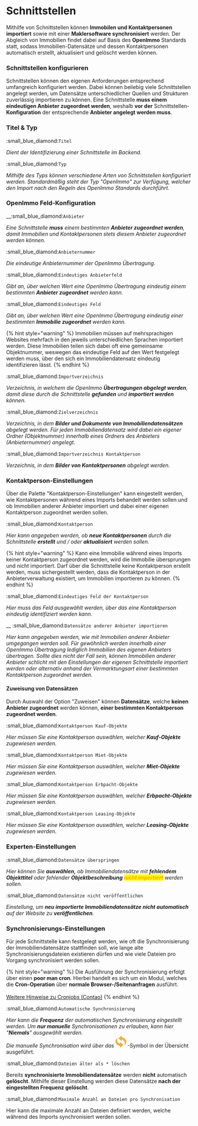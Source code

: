 # Schnittstellen

Mithilfe von Schnittstellen können **Immobilen und Kontaktpersonen importiert** sowie mit einer **Maklersoftware synchronisiert** werden. Der Abgleich von Immobilien findet dabei auf Basis des **OpenImmo** Standards statt, sodass Immobilien-Datensätze und dessen Kontaktpersonen automatisch erstellt, aktualisiert und gelöscht werden können.

### Schnittstellen konfigurieren

Schnittstellen können den eigenen Anforderungen entsprechend umfangreich konfiguriert werden. Dabei können beliebig viele Schnittstellen angelegt werden, um Datensätze unterschiedlicher Quellen und Strukturen zuverlässig importieren zu können. Eine Schnittstelle **muss einem eindeutigen Anbieter zugeordnet werden**, weshalb **vor der** Schnittstellen-**Konfiguration** der entsprechende **Anbieter angelegt werden muss**.

### Titel & Typ

:small\_blue\_diamond:`Titel`

_Dient der Identifizierung einer Schnittstelle im Backend._

:small\_blue\_diamond:`Typ`

_Mithilfe des Typs können verschiedene Arten von Schnittstellen konfiguriert werden. Standardmäßig steht der Typ "OpenImmo" zur Verfügung, welcher den Import nach den Regeln des OpenImmo Standards durchführt._

### OpenImmo Feld-Konfiguration

__:small\_blue\_diamond:`Anbieter`

_Eine Schnittstelle **muss** einem bestimmten **Anbieter zugeordnet werden**, damit Immobilien und Kontaktpersonen stets diesem Anbieter zugeordnet werden können._

:small\_blue\_diamond:`Anbieternummer`

_Die eindeutige Anbieternummer der OpenImmo Übertragung._

:small\_blue\_diamond:`Eindeutiges Anbieterfeld`

_Gibt an, über welchen Wert eine OpenImmo Übertragung eindeutig einem bestimmten **Anbieter zugeordnet** werden kann._

:small\_blue\_diamond:`Eindeutiges Feld`

_Gibt an, über welchen Wert eine OpenImmo Übertragung eindeutig einer bestimmten **Immobilie zugeordnet** werden kann._

{% hint style="warning" %}
Immobilien müssen auf mehrsprachigen Websites mehrfach in den jeweils unterschiedlichen Sprachen importiert werden. Diese Immobilien teilen sich dabei oft eine gemeinsame Objektnummer, weswegen das eindeutige Feld auf den Wert festgelegt werden muss, über den sich ein Immobiliendatensatz eindeutig identifizieren lässt.
{% endhint %}

:small\_blue\_diamond:`Importverzeichnis`

_Verzeichnis, in welchem die OpenImmo **Übertragungen abgelegt werden**, damit diese durch die Schnittstelle **gefunden** und **importiert werden** können._

:small\_blue\_diamond:`Zielverzeichnis`

_Verzeichnis, in dem **Bilder und Dokumente von Immobiliendatensätzen** abgelegt werden. Für jeden Immobiliendatensatz wird dabei ein eigener Ordner (Objektnummer) innerhalb eines Ordners des Anbieters (Anbieternummer) angelegt._

:small\_blue\_diamond:`Importverzeichnis Kontaktperson`

_Verzeichnis, in dem **Bilder von Kontaktpersonen** abgelegt werden._

### Kontaktperson-Einstellungen

Über die Palette "Kontaktperson-Einstellungen" kann eingestellt werden, wie Kontaktpersonen während eines Imports behandelt werden sollen und ob Immobilien anderer Anbieter importiert und dabei einer eigenen Kontaktperson zugeordnet werden sollen.

:small\_blue\_diamond:`Kontaktperson`

_Hier kann angegeben werden, ob **neue Kontaktpersonen** durch die Schnittstelle **erstellt** und / oder **aktualisiert** werden sollen._

{% hint style="warning" %}
Kann eine Immobilie während eines Imports keiner Kontaktperson zugeordnet werden, wird die Immobilie übersprungen und nicht importiert. Darf über die Schnittstelle keine Kontaktperson erstellt werden, muss sichergestellt werden, dass die Kontaktperson in der Anbieterverwaltung existiert, um Immobilien importieren zu können.
{% endhint %}

:small\_blue\_diamond:`Eindeutiges Feld der Kontaktperson`

_Hier muss das Feld ausgewählt werden, über das eine Kontaktperson eindeutig identifiziert werden kann._

&#x20;__ :small\_blue\_diamond:`Datensätze anderer Anbieter importieren`

_Hier kann angegeben werden, wie mit Immobilien anderer Anbieter umgegangen werden soll. Für gewöhnlich werden innerhalb einer OpenImmo Übertragung lediglich Immobilien des eigenen Anbieters übertragen. Sollte dies nicht der Fall sein, können Immobilien anderer Anbieter schlicht mit den Einstellungen der eigenen Schnittstelle importiert werden oder alternativ anhand der Vermarktungsart einer bestimmten Kontaktperson zugeordnet werden._

#### Zuweisung von Datensätzen

Durch Auswahl der Option "Zuweisen" können **Datensätze**, welche **keinen Anbieter zugeordnet** werden können, **einer bestimmten Kontaktperson zugeordnet werden**.

:small\_blue\_diamond:`Kontaktperson Kauf-Objekte`

_Hier müssen Sie eine Kontaktperson auswählen, welcher **Kauf-Objekte** zugewiesen werden._

:small\_blue\_diamond:`Kontaktperson Miet-Objekte`

_Hier müssen Sie eine Kontaktperson auswählen, welcher **Miet-Objekte** zugewiesen werden._

:small\_blue\_diamond:`Kontaktperson Erbpacht-Objekte`

_Hier müssen Sie eine Kontaktperson auswählen, welcher **Erbpacht-Objekte** zugewiesen werden._

:small\_blue\_diamond:`Kontaktperson Leasing-Objekte`

_Hier müssen Sie eine Kontaktperson auswählen, welcher **Leasing-Objekte** zugewiesen werden._

### Experten-Einstellungen

:small\_blue\_diamond:`Datensätze überspringen`

_Hier können Sie **auswählen,** ob Immobiliendatensätze mit **fehlendem Objekttitel** oder fehlender **Objektbeschreibung**  <mark style="color:orange;">**nicht importiert**</mark> werden sollen._

:small\_blue\_diamond:`Datensätze nicht veröffentlichen`

_Einstellung, um **neu importierte Immobiliendatensätze nicht automatisch** auf der Website zu **veröffentlichen**._

### Synchronisierungs-Einstellungen

Für jede Schnittstelle kann festgelegt werden, wie oft die Synchronisierung der Immobiliendatensätze stattfinden soll, wie lange alte Synchronisierungsdateien existieren dürfen und wie viele Dateien pro Vorgang synchronisiert werden sollen.

{% hint style="warning" %}
Die Ausführung der Synchronisierung erfolgt über einen **poor man cron**. Hierbei handelt es sich um ein Modul, welches die **Cron-Operation** über **normale Browser-/Seitenanfragen** ausführt.\
\
[Weitere Hinweise zu Cronjobs (Contao)](https://docs.contao.org/manual/de/system/einstellungen/#cronjob-einstellungen)
{% endhint %}

:small\_blue\_diamond:`Automatische Synchronisierung`

_Hier kann die **Frequenz** der automatischen Synchronisierung eingestellt werden. Um **nur manuelle** Synchronisationen zu erlauben, kann hier "**Niemals**" ausgewählt werden._\
_Die manuelle Synchronisation wird über das_ ![](../../.gitbook/assets/sync.svg)-Symbol in der Übersicht ausgeführt.

:small\_blue\_diamond:`Dateien älter als * löschen`

Bereits **synchronisierte Immobiliendatensätze** werden **nicht** automatisch **gelöscht**. Mithilfe dieser Einstellung werden diese Datensätze **nach der eingestellten Frequenz gelöscht**.

:small\_blue\_diamond:`Maximale Anzahl an Dateien pro Synchronisation`

Hier kann die maximale Anzahl an Dateien definiert werden, welche während des Imports synchronisiert werden sollen.
